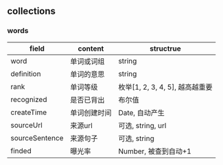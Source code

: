 ## collections

### words

| field          | content | structrue                |
| -------------- | ------- | ------------------------ |
| word           | 单词或词组   | string                   |
| definition     | 单词的意思   | string                   |
| rank           | 单词等级    | 枚举[1, 2, 3, 4, 5], 越高越重要 |
| recognized     | 是否已背出   | 布尔值                      |
| createTime     | 单词创建时间  | Date, 自动产生               |
| sourceUrl      | 来源url   | 可选, string, url          |
| sourceSentence | 来源句子    | 可选, string               |
| finded | 曝光率    | Number, 被查到自动+1              |

